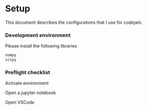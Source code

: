 # Setup

This document describes the configurations that I use for codejam.







### Development environment

Please install the following libraries

```bash
numpy
scipy
```



### Preflight checklist

Activate environment

Open a jupyter notebook

Open VSCode